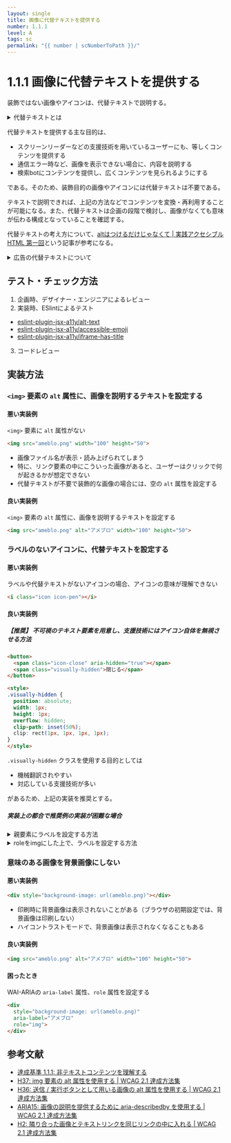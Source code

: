 ```yaml
---
layout: single
title: 画像に代替テキストを提供する
number: 1.1.1
level: A
tags: sc
permalink: "{{ number | scNumberToPath }}/"
---
```


# 1.1.1 画像に代替テキストを提供する

装飾ではない画像やアイコンは、代替テキストで説明する。

<details>
  <summary>代替テキストとは</summary>
  代替テキストとは、Webサイト内に含まれている画像や動画が何らかの原因で表示されなかったときや、スクリーンリーダーを使用するときに、画像の代わりに表示する文字・文章を指す。
</details>

代替テキストを提供する主な目的は、

- スクリーンリーダーなどの支援技術を用いているユーザーにも、等しくコンテンツを提供する
- 通信エラー時など、画像を表示できない場合に、内容を説明する
- 検索botにコンテンツを提供し、広くコンテンツを見られるようにする

である。そのため、装飾目的の画像やアイコンには代替テキストは不要である。

テキストで説明できれば、上記の方法などでコンテンツを変換・再利用することが可能になる。また、代替テキストは企画の段階で検討し、画像がなくても意味が伝わる構成となっていることを確認する。

代替テキストの考え方について、[altはつけるだけじゃなくて | 実践アクセシブルHTML 第一回](http://yuugop.com/articles/practicalaccessiblehtml/pah01.html)という記事が参考になる。

<details>
  <summary>広告の代替テキストについて</summary>
  既存の広告システムの場合、代替テキストを設定するために必要なテキストの入力欄が設けられていないことがある。可能であれば入稿ツールなどの広告システム、またはメディア側のシステム改修が望ましい。

  画像のみの広告、かつ代替テキストが画面に表示される状況（ネットワークエラー時や画像非表示時など）では、クライアントの意図しない見た目となる。広告画像の代わりに代替テキストの「[AD] クライアント名」と表示されてしまうことが契約上問題になることがある。

  そういった場合、最低限操作に支障をきたさないことを目的とし、「広告であること」を伝えることが望ましい。具体的には、代替テキストに「AD」「PR」と設定するなどが考えられる。
</details>

## テスト・チェック方法

1. 企画時、デザイナー・エンジニアによるレビュー
2. 実装時、ESlintによるテスト
  - [eslint-plugin-jsx-a11y/alt-text](https://github.com/evcohen/eslint-plugin-jsx-a11y/blob/master/docs/rules/alt-text.md)
  - [eslint-plugin-jsx-a11y/accessible-emoji](https://github.com/evcohen/eslint-plugin-jsx-a11y/blob/master/docs/rules/accessible-emoji.md)
  - [eslint-plugin-jsx-a11y/iframe-has-title](https://github.com/evcohen/eslint-plugin-jsx-a11y/blob/master/docs/rules/iframe-has-title.md)
3. コードレビュー

## 実装方法

### `<img>` 要素の `alt` 属性に、画像を説明するテキストを設定する

#### 悪い実装例

`<img>` 要素に `alt` 属性がない

```html
<img src="ameblo.png" width="100" height="50">
```

- 画像ファイル名が表示・読み上げられてしまう
- 特に、リンク要素の中にこういった画像があると、ユーザーはクリックで何が起きるかが想定できない
- 代替テキストが不要で装飾的な画像の場合には、空の `alt` 属性を設定する

#### 良い実装例

`<img>` 要素の `alt` 属性に、画像を説明するテキストを設定する

```html
<img src="ameblo.png" alt="アメブロ" width="100" height="50">
```

### ラベルのないアイコンに、代替テキストを設定する

#### 悪い実装例

ラベルや代替テキストがないアイコンの場合、アイコンの意味が理解できない

```html
<i class="icon icon-pen"></i>
```

#### 良い実装例

##### 【推奨】 不可視のテキスト要素を用意し、支援技術にはアイコン自体を無視させる方法


```html
<button>
  <span class="icon-close" aria-hidden="true"></span>
  <span class="visually-hidden">閉じる</span>
</button>

<style>
.visually-hidden {
  position: absolute;
  width: 1px;
  height: 1px;
  overflow: hidden;
  clip-path: inset(50%);
  clip: rect(1px, 1px, 1px, 1px);
}
</style>
```

`.visually-hidden` クラスを使用する目的としては

- 機械翻訳されやすい
- 対応している支援技術が多い

があるため、上記の実装を推奨とする。

##### 実装上の都合で推奨例の実装が困難な場合

<details>
  <summary>親要素にラベルを設定する方法</summary>

  ```html
  <button aria-label="閉じる">
    <span class="icon-close" aria-hidden="true"></span>
  </button>
  ```
</details>


<details>
  <summary>roleをimgにした上で、ラベルを設定する方法</summary>

  ```html
  <button>
    <span class="icon-close" role="img" aria-label="閉じる"></span>
  </button>
  ```
</details>

### 意味のある画像を背景画像にしない

#### 悪い実装例

```html
<div style="background-image: url(ameblo.png)"></div>
```

- 印刷時に背景画像は表示されないことがある（ブラウザの初期設定では、背景画像は印刷しない）
- ハイコントラストモードで、背景画像は表示されなくなることもある

#### 良い実装例

```html
<img src="ameblo.png" alt="アメブロ" width="100" height="50">
```

#### 困ったとき

WAI-ARIAの `aria-label` 属性、`role` 属性を設定する

```html
<div
  style="background-image: url(ameblo.png)"
  aria-label="アメブロ"
  role="img">
</div>
```

## 参考文献

- [達成基準 1.1.1: 非テキストコンテンツを理解する](https://waic.jp/docs/WCAG21/Understanding/non-text-content.html)
- [H37: img 要素の alt 属性を使用する | WCAG 2.1 達成方法集](https://waic.jp/docs/WCAG21/Techniques/html/H37)
- [H36: 送信 / 実行ボタンとして用いる画像の alt 属性を使用する | WCAG 2.1 達成方法集](https://waic.jp/docs/WCAG21/Techniques/html/H36)
- [ARIA15: 画像の説明を提供するために aria-describedby を使用する | WCAG 2.1 達成方法集](https://waic.jp/docs/WCAG21/Techniques/aria/ARIA15)
- [H2: 隣り合った画像とテキストリンクを同じリンクの中に入れる | WCAG 2.1 達成方法集](https://waic.jp/docs/WCAG21/Techniques/html/H2)
